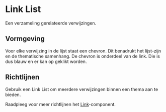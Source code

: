 # Link List

Een verzameling gerelateerde verwijzingen.

## Vormgeving

Voor elke verwijzing in de lijst staat een chevron.
Dit benadrukt het lijst-zijn en de thematische samenhang.
De chevron is onderdeel van de link.
Die is dus blauw en er kan op geklikt worden.

## Richtlijnen

Gebruik een Link List om meerdere verwijzingen binnen een thema aan te bieden.

Raadpleeg voor meer richtlijnen het [Link](/?path=/docs/navigation-link--docs)-component.
